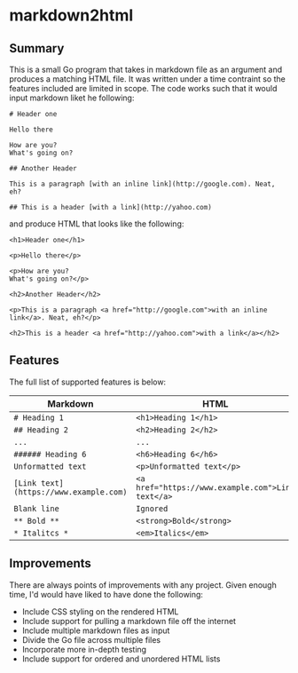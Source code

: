# markdown2html


## Summary
This is a small Go program that takes in markdown file as an argument and produces a matching HTML file.
It was written under a time contraint so the features included are limited in scope. 
The code works such that it would input markdown liket he following:

```
# Header one

Hello there

How are you?
What's going on?

## Another Header

This is a paragraph [with an inline link](http://google.com). Neat, eh?

## This is a header [with a link](http://yahoo.com)
```
and produce HTML that looks like the following:

```
<h1>Header one</h1>

<p>Hello there</p>

<p>How are you?
What's going on?</p>

<h2>Another Header</h2>

<p>This is a paragraph <a href="http://google.com">with an inline link</a>. Neat, eh?</p>

<h2>This is a header <a href="http://yahoo.com">with a link</a></h2>
```

## Features
The full list of supported features is below:

| Markdown                               | HTML                                              |
| -------------------------------------- | ------------------------------------------------- |
| `# Heading 1`                          | `<h1>Heading 1</h1>`                              | 
| `## Heading 2`                         | `<h2>Heading 2</h2>`                              | 
| `...`                                  | `...`                                             | 
| `###### Heading 6`                     | `<h6>Heading 6</h6>`                              | 
| `Unformatted text`                     | `<p>Unformatted text</p>`                         | 
| `[Link text](https://www.example.com)` | `<a href="https://www.example.com">Link text</a>` | 
| `Blank line`                           | `Ignored`                                         | 
| `** Bold **`                           | `<strong>Bold</strong>`                           |
| `* Italitcs *`                         | `<em>Italics</em>`                                |

## Improvements
There are always points of improvements with any project. Given enough time, I'd would have liked to have done the following:

- Include CSS styling on the rendered HTML 
- Include support for pulling a markdown file off the internet
- Include multiple markdown files as input
- Divide the Go file across multiple files
- Incorporate more in-depth testing
- Include support for ordered and unordered HTML lists